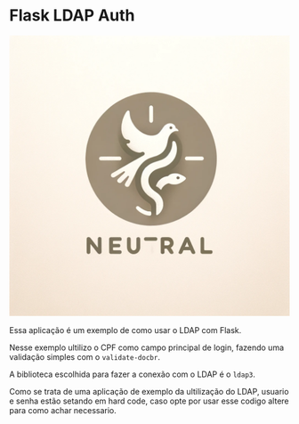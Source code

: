# Flask LDAP Auth

![](static/img/logo-login.png)

Essa aplicação é um exemplo de como usar o LDAP com Flask. 

Nesse exemplo ultilizo o CPF como campo principal de login, fazendo uma validação simples com o `validate-docbr`.

A biblioteca escolhida para fazer a conexão com o LDAP é o `ldap3`.

Como se trata de uma aplicação de exemplo da ultilização do LDAP, usuario e senha estão setando em hard code, caso opte por usar esse codigo altere para como achar necessario. 